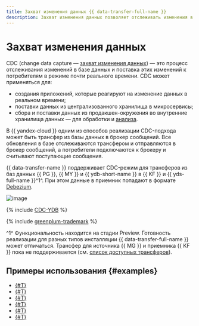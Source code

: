 ```yaml
---
title: Захват изменения данных {{ data-transfer-full-name }}
description: Захват изменения данных позволяет отслеживать изменения в базе данных и поставлять эти изменения потребителям в режиме реального времени.
---
```


# Захват изменения данных

CDC (change data capture — [захват изменения данных](https://en.wikipedia.org/wiki/Change_data_capture)) — это процесс отслеживания изменений в базе данных и поставка этих изменений к потребителям в режиме почти реального времени. CDC может применяться для:

* создания приложений, которые реагируют на изменение данных в реальном времени;
* поставки данных из централизованного хранилища в микросервисы;
* сбора и поставки данных из продакшен-окружения во внутренние хранилища данных — для обработки и [анализа](../../glossary/data-analytics.md).

В {{ yandex-cloud }} одним из способов реализации CDC-подхода может быть трансфер из базы данных в брокер сообщений. Все обновления в базе отслеживаются трансфером и отправляются в брокер сообщений, а потребители подключаются к брокеру и считывают поступающие сообщения.

{{ data-transfer-name }} поддерживает CDC-режим для трансферов из баз данных {{ PG }}, {{ MY }} и {{ ydb-short-name }} в {{ KF }} и {{ yds-full-name }}^1^. При этом данные в приемник попадают в формате [Debezium](https://debezium.io/).

![image](../../_assets/data-transfer/concepts/cdc-flow.png)

{% include [CDC-YDB](../../_includes/data-transfer/note-ydb-cdc.md) %}

{% include [greenplum-trademark](../../_includes/mdb/mgp/trademark.md) %}

^1^ Функциональность находится на стадии Preview.
Готовность реализации для разных типов инсталляции {{ data-transfer-full-name }} может отличаться. Трансфер для источника {{ MG }} и приемника {{ KF }} пока не поддерживается (cм. [список доступных трансферов](../transfer-matrix.md)).

## Примеры использования {#examples}

* [{#T}](../tutorials/cdc-mmy.md)
* [{#T}](../tutorials/cdc-mpg.md)
* [{#T}](../tutorials/cdc-ydb.md)
* [{#T}](../tutorials/ydb-to-yds.md)
* [{#T}](../tutorials/mpg-to-yds.md)
* [{#T}](../tutorials/mmy-to-yds.md)
